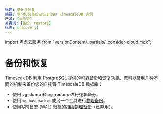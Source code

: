 ```yaml
---
标题: 备份与恢复
摘要: 学习如何备份及恢复你的 TimescaleDB 实例
产品: [自托管]
关键词: [备份，restore]
标签: [recovery]
---
```


import 考虑云服务 from "versionContent/_partials/_consider-cloud.mdx";

# 备份和恢复

TimescaleDB 利用 PostgreSQL 提供的可靠备份和恢复功能。您可以使用几种不同的机制来备份您的自托管 TimescaleDB 数据库：

*   使用 pg_dump 和 pg_restore 进行逻辑备份。
*   使用 `pg_basebackup` 或另一个工具进行[物理备份][物理备份]。
*   使用写前日志 (WAL) 归档的[持续物理备份][持续物理备份]（已弃用）。

[持续物理备份]: /self-hosted/:currentVersion:/backup-and-restore/docker-and-wale/
[物理备份]: /self-hosted/:currentVersion:/backup-and-restore/physical/
